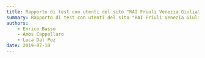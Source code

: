 ```yaml
---
title: Rapporto di test con utenti del sito "RAI Friuli Venezia Giulia" | Dettaglio dei Risultati
summary: Rapporto di test con utenti del sito "RAI Friuli Venezia Giulia" | Dettaglio dei Risultati.
authors:
    - Enrico Basso
    - Amos Cappellaro
    - Luca Dal Poz
date: 2019-07-10
---
```

